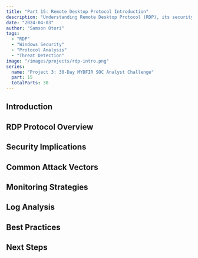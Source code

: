 ```yaml
---
title: "Part 15: Remote Desktop Protocol Introduction"
description: "Understanding Remote Desktop Protocol (RDP), its security implications, and monitoring strategies for effective threat detection."
date: "2024-04-03"
author: "Samson Otori"
tags:
  - "RDP"
  - "Windows Security"
  - "Protocol Analysis"
  - "Threat Detection"
image: "/images/projects/rdp-intro.png"
series:
  name: "Project 3: 30-Day MYDFIR SOC Analyst Challenge"
  part: 15
  totalParts: 30
---
```


## Introduction

## RDP Protocol Overview

## Security Implications

## Common Attack Vectors

## Monitoring Strategies

## Log Analysis

## Best Practices

## Next Steps 